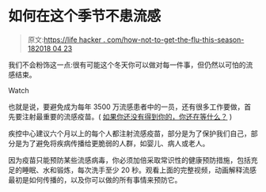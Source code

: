 # 如何在这个季节不患流感

> 原文:[https://life hacker . com/how-not-to-get-the-flu-this-season-182018 04 23](https://lifehacker.com/how-not-to-get-the-flu-this-season-1820180423)

我们不会粉饰这一点:很有可能这个冬天你可以做对每一件事，但仍然以可怕的流感结束。

Watch

也就是说，要避免成为每年 3500 万流感患者中的一员，还有很多工作要做，首先要注射最重要的流感疫苗。( [如果你还没有得到你的，你还在等什么？](https://vitals.lifehacker.com/don-t-let-these-myths-scare-you-away-from-a-flu-shot-1787136173) )

疾控中心建议六个月以上的每个人都注射流感疫苗，部分是为了保护我们自己，部分是为了避免将疾病传播给更脆弱的人群，如婴儿、病人或老人。

因为疫苗只能预防某些流感病毒，你必须加倍采取常识性的健康预防措施，包括充足的睡眠、水和锻炼，每次洗手至少 20 秒。观看上面的完整视频，动画解释流感最初是如何传播的，以及你可以做的所有事情来预防它。
